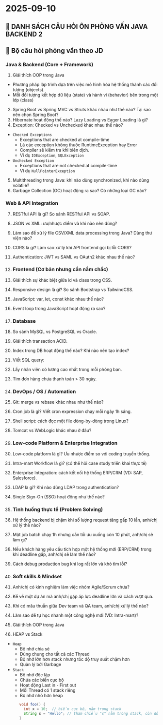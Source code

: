 # 2025-09-10

## 📌 DANH SÁCH CÂU HỎI ÔN PHỎNG VẤN JAVA BACKEND 2

## 🎯 Bộ câu hỏi phỏng vấn theo JD

### Java & Backend (Core + Framework)

1. Giải thích OOP trong Java

- Phương pháp lập trình dựa trên việc mô hình hóa hệ thống thành các đối tượng (objects).
- Mỗi đối tượng kết hợp dữ liệu (state) và hành vi (behavior) bên trong một lớp (class)

2. Spring Boot vs Spring MVC vs Struts khác nhau như thế nào? Tại sao nên chọn Spring Boot?
3. Hibernate hoạt động thế nào? Lazy Loading vs Eager Loading là gì?
4. Exception: Checked vs Unchecked khác nhau thế nào?

- `Checked Exceptions`
  - Exceptions that are checked at compile-time
  - Là các exception không thuộc RuntimeException hay Error
  - Compiler sẽ kiểm tra khi biên dịch.
  - Ví dụ `IOException`, `SQLException`
- `Unchecked Exception`
  - Exceptions that are not checked at compile-time
  - Ví dụ `NullPointerException`

5. Multithreading trong Java: khi nào dùng synchronized, khi nào dùng volatile?
6. Garbage Collection (GC) hoạt động ra sao? Có những loại GC nào?

### Web & API Integration

7. RESTful API là gì? So sánh RESTful API vs SOAP.
8. JSON vs XML: ưu/nhược điểm và khi nào nên dùng?
9. Làm sao để xử lý file CSV/XML data processing trong Java? Dùng thư viện nào?
10. CORS là gì? Làm sao xử lý khi API frontend gọi bị lỗi CORS?
11. Authentication: JWT vs SAML vs OAuth2 khác nhau thế nào?
12. ### Frontend (Cơ bản nhưng cần nắm chắc)
13. Giải thích sự khác biệt giữa id và class trong CSS.
14. Responsive design là gì? So sánh Bootstrap vs TailwindCSS.
15. JavaScript: var, let, const khác nhau thế nào?
16. Event loop trong JavaScript hoạt động ra sao?
17. ### Database
18. So sánh MySQL vs PostgreSQL vs Oracle.
19. Giải thích transaction ACID.
20. Index trong DB hoạt động thế nào? Khi nào nên tạo index?
21. Viết SQL query:
22. Lấy nhân viên có lương cao nhất trong mỗi phòng ban.
23. Tìm đơn hàng chưa thanh toán > 30 ngày.
24. ### DevOps / OS / Automation
25. Git: merge vs rebase khác nhau như thế nào?
26. Cron job là gì? Viết cron expression chạy mỗi ngày 1h sáng.
27. Shell script: cách đọc một file dòng-by-dòng trong Linux?
28. Tomcat vs WebLogic khác nhau ở đâu?
29. ### Low-code Platform & Enterprise Integration
30. Low-code platform là gì? Ưu nhược điểm so với coding truyền thống.
31. Intra-mart Workflow là gì? (có thể hỏi case study triển khai thực tế)
32. Enterprise Integration: cách kết nối hệ thống ERP/CRM (VD: SAP, Salesforce).
33. LDAP là gì? Khi nào dùng LDAP trong authentication?
34. Single Sign-On (SSO) hoạt động như thế nào?
35. ### Tình huống thực tế (Problem Solving)
36. Hệ thống backend bị chậm khi số lượng request tăng gấp 10 lần, anh/chị xử lý thế nào?
37. Một job batch chạy 1h nhưng cần tối ưu xuống còn 10 phút, anh/chị sẽ làm gì?
38. Nếu khách hàng yêu cầu tích hợp một hệ thống mới (ERP/CRM) trong khi deadline gấp, anh/chị sẽ làm thế nào?
39. Cách debug production bug khi log rất lớn và khó tìm lỗi?
40. ### Soft skills & Mindset
41. Anh/chị có kinh nghiệm làm việc nhóm Agile/Scrum chưa?
42. Kể về một dự án mà anh/chị gặp áp lực deadline lớn và cách vượt qua.
43. Khi có mâu thuẫn giữa Dev team và QA team, anh/chị xử lý thế nào?
44. Làm sao để tự học nhanh một công nghệ mới (VD: Intra-mart)?

45. Giải thích OOP trong Java

46. HEAP vs Stack

- `Heap`
  - Bộ nhớ chia sẻ
  - Dùng chung cho tất cả các Thread
  - Bộ nhớ lớn hơn stack nhưng tốc độ truy suất chậm hơn
  - Quản lý bởi Garbage
- `Stack`
  - Bộ nhớ độc lập
  - Chứa các biến cục bộ
  - Hoạt động Last in - First out
  - Mỗi Thread có 1 stack riêng
  - Bộ nhớ nhỏ hơn heap
  ```java
     void foo() {
       int x = 10;  // biến cục bộ, nằm trong stack
       String s = "Hello"; // tham chiếu "s" nằm trong stack, còn đối tượng "Hello" nằm trong heap (string pool)
     }
  ```
